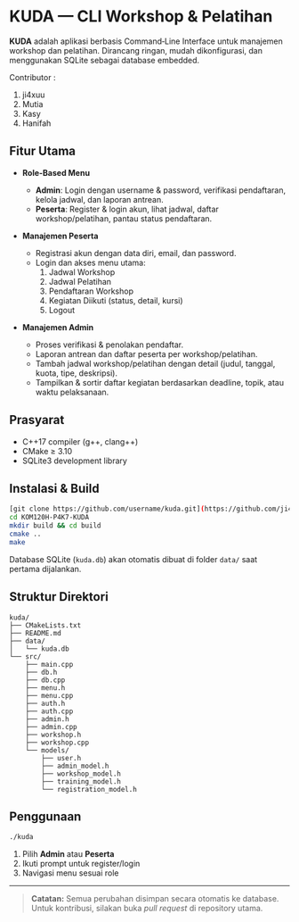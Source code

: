 # KUDA — CLI Workshop & Pelatihan

**KUDA** adalah aplikasi berbasis Command‑Line Interface untuk manajemen workshop dan pelatihan. Dirancang ringan, mudah dikonfigurasi, dan menggunakan SQLite sebagai database embedded.

Contributor :

1. ji4xuu
2. Mutia
3. Kasy
4. Hanifah

## Fitur Utama

- **Role-Based Menu**  
  - **Admin**: Login dengan username & password, verifikasi pendaftaran, kelola jadwal, dan laporan antrean.  
  - **Peserta**: Register & login akun, lihat jadwal, daftar workshop/pelatihan, pantau status pendaftaran.

- **Manajemen Peserta**  
  - Registrasi akun dengan data diri, email, dan password.  
  - Login dan akses menu utama:  
    1. Jadwal Workshop  
    2. Jadwal Pelatihan  
    3. Pendaftaran Workshop  
    4. Kegiatan Diikuti (status, detail, kursi)  
    5. Logout

- **Manajemen Admin**  
  - Proses verifikasi & penolakan pendaftar.  
  - Laporan antrean dan daftar peserta per workshop/pelatihan.  
  - Tambah jadwal workshop/pelatihan dengan detail (judul, tanggal, kuota, tipe, deskripsi).  
  - Tampilkan & sortir daftar kegiatan berdasarkan deadline, topik, atau waktu pelaksanaan.

## Prasyarat

- C++17 compiler (g++, clang++)  
- CMake ≥ 3.10  
- SQLite3 development library

## Instalasi & Build

```bash
[git clone https://github.com/username/kuda.git](https://github.com/ji4xuu/KOM120H-P4K7-KUDA.git)
cd KOM120H-P4K7-KUDA
mkdir build && cd build
cmake ..
make
```

Database SQLite (`kuda.db`) akan otomatis dibuat di folder `data/` saat pertama dijalankan.

## Struktur Direktori

```
kuda/
├── CMakeLists.txt
├── README.md
├── data/
│   └── kuda.db
└── src/
    ├── main.cpp
    ├── db.h
    ├── db.cpp
    ├── menu.h
    ├── menu.cpp
    ├── auth.h
    ├── auth.cpp
    ├── admin.h
    ├── admin.cpp
    ├── workshop.h
    ├── workshop.cpp
    └── models/
        ├── user.h
        ├── admin_model.h
        ├── workshop_model.h
        ├── training_model.h
        └── registration_model.h
```

## Penggunaan

```bash
./kuda
```

1. Pilih **Admin** atau **Peserta**  
2. Ikuti prompt untuk register/login  
3. Navigasi menu sesuai role

---

> **Catatan:** Semua perubahan disimpan secara otomatis ke database.  
> Untuk kontribusi, silakan buka _pull request_ di repository utama.

